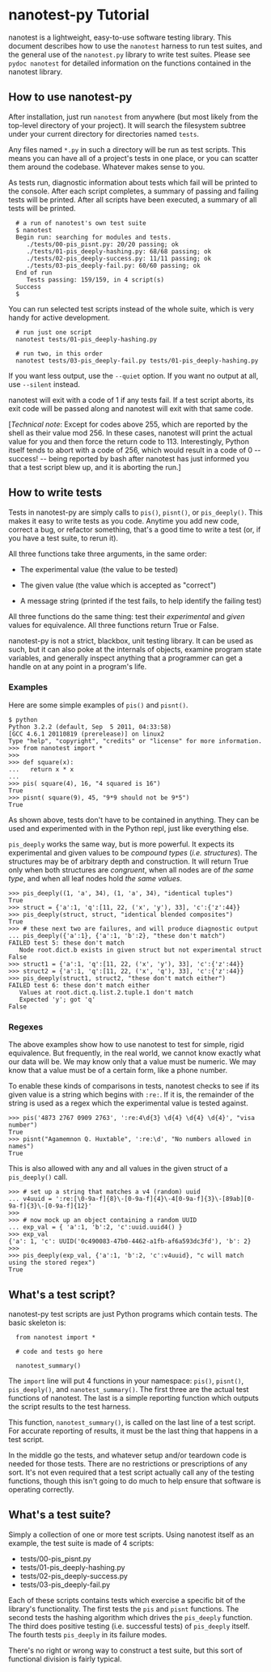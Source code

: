nanotest-py Tutorial
====================

nanotest is a lightweight, easy-to-use software testing library. This
document describes how to use the `nanotest` harness to run test
suites, and the general use of the `nanotest.py` library to write test
suites. Please see `pydoc nanotest` for detailed information on the
functions contained in the nanotest library.


How to use nanotest-py
----------------------

After installation, just run `nanotest` from anywhere (but most likely
from the top-level directory of your project). It will search the
filesystem subtree under your current directory for directories named
`tests`.

Any files named `*.py` in such a directory will be run as test
scripts. This means you can have all of a project's tests in one
place, or you can scatter them around the codebase. Whatever makes
sense to you.

As tests run, diagnostic information about tests which fail will be
printed to the console. After each script completes, a summary of
passing and failing tests will be printed. After all scripts have been
executed, a summary of all tests will be printed.

```
  # a run of nanotest's own test suite
  $ nanotest
  Begin run: searching for modules and tests.
     ./tests/00-pis_pisnt.py: 20/20 passing; ok
     ./tests/01-pis_deeply-hashing.py: 68/68 passing; ok
     ./tests/02-pis_deeply-success.py: 11/11 passing; ok
     ./tests/03-pis_deeply-fail.py: 60/60 passing; ok
  End of run
     Tests passing: 159/159, in 4 script(s)
  Success
  $
```

You can run selected test scripts instead of the whole suite, which is
very handy for active development.

```
  # run just one script
  nanotest tests/01-pis_deeply-hashing.py

  # run two, in this order
  nanotest tests/03-pis_deeply-fail.py tests/01-pis_deeply-hashing.py
```

If you want less output, use the `--quiet` option. If you want no
output at all, use `--silent` instead.

nanotest will exit with a code of 1 if any tests fail. If a test
script aborts, its exit code will be passed along and nanotest will
exit with that same code.

[*Technical note*: Except for codes above 255, which are reported by
the shell as their value mod 256. In these cases, nanotest will print
the actual value for you and then force the return code to
113. Interestingly, Python itself tends to abort with a code of 256,
which would result in a code of 0 -- success! -- being reported by
bash after nanotest has just informed you that a test script blew up,
and it is aborting the run.]


How to write tests
------------------

Tests in nanotest-py are simply calls to `pis()`, `pisnt()`, or
`pis_deeply()`. This makes it easy to write tests as you code. Anytime
you add new code, correct a bug, or refactor something, that's a good
time to write a test (or, if you have a test suite, to rerun it).

All three functions take three arguments, in the same order:

* The experimental value (the value to be tested)

* The given value (the value which is accepted as "correct")

* A message string (printed if the test fails, to help identify the
  failing test)

All three functions do the same thing: test their *experimental* and
*given* values for equivalence. All three functions return True or
False.

nanotest-py is not a strict, blackbox, unit testing library. It can be
used as such, but it can also poke at the internals of objects,
examine program state variables, and generally inspect anything that a
programmer can get a handle on at any point in a program's life.

### Examples

Here are some simple examples of `pis()` and `pisnt()`.

```
$ python
Python 3.2.2 (default, Sep  5 2011, 04:33:58)
[GCC 4.6.1 20110819 (prerelease)] on linux2
Type "help", "copyright", "credits" or "license" for more information.
>>> from nanotest import *
>>>
>>> def square(x):
...   return x * x
...
>>> pis( square(4), 16, "4 squared is 16")
True
>>> pisnt( square(9), 45, "9*9 should not be 9*5")
True
```

As shown above, tests don't have to be contained in anything. They can
be used and experimented with in the Python repl, just like everything
else.

`pis_deeply` works the same way, but is more powerful. It expects its
experimental and given values to be *compound types*
(*i.e. structures*). The structures may be of arbitrary depth and
construction. It will return True only when both structures are
*congruent*, when all nodes are of *the same type*, and when all leaf
nodes hold *the same values*.

```
>>> pis_deeply((1, 'a', 34), (1, 'a', 34), "identical tuples")
True
>>> struct = {'a':1, 'q':[11, 22, ('x', 'y'), 33], 'c':{'z':44}}
>>> pis_deeply(struct, struct, "identical blended composites")
True
>>> # these next two are failures, and will produce diagnostic output
... pis_deeply({'a':1}, {'a':1, 'b':2}, "these don't match")
FAILED test 5: these don't match
   Node root.dict.b exists in given struct but not experimental struct
False
>>> struct1 = {'a':1, 'q':[11, 22, ('x', 'y'), 33], 'c':{'z':44}}
>>> struct2 = {'a':1, 'q':[11, 22, ('x', 'q'), 33], 'c':{'z':44}}
>>> pis_deeply(struct1, struct2, "these don't match either")
FAILED test 6: these don't match either
   Values at root.dict.q.list.2.tuple.1 don't match
   Expected 'y'; got 'q'
False
```
### Regexes

The above examples show how to use nanotest to test for simple, rigid
equivalence. But frequently, in the real world, we cannot know exactly
what our data will be. We may know only that a value must be
numeric. We may know that a value must be of a certain form, like a
phone number.

To enable these kinds of comparisons in tests, nanotest checks to see
if its given value is a string which begins with `:re:`. If it is, the
remainder of the string is used as a regex which the experimental
value is tested against.

```
>>> pis('4873 2767 0909 2763', ':re:4\d{3} \d{4} \d{4} \d{4}', "visa number")
True
>>> pisnt("Agamemnon Q. Huxtable", ':re:\d', "No numbers allowed in names")
True
```

This is also allowed with any and all values in the given struct of a
`pis_deeply()` call.

```
>>> # set up a string that matches a v4 (random) uuid
... v4uuid = ':re:[\0-9a-f]{8}\-[0-9a-f]{4}\-4[0-9a-f]{3}\-[89ab][0-9a-f]{3}\-[0-9a-f]{12}'
>>>
>>> # now mock up an object containing a random UUID
... exp_val = { 'a':1, 'b':2, 'c':uuid.uuid4() }
>>> exp_val
{'a': 1, 'c': UUID('0c490083-47b0-4462-a1fb-af6a593dc3fd'), 'b': 2}
>>>
>>> pis_deeply(exp_val, {'a':1, 'b':2, 'c':v4uuid}, "c will match using the stored regex")
True
```


What's a test script?
---------------------

nanotest-py test scripts are just Python programs which contain
tests. The basic skeleton is:

```
  from nanotest import *

  # code and tests go here

  nanotest_summary()
```

The `import` line will put 4 functions in your namespace: `pis()`,
`pisnt()`, `pis_deeply()`, and `nanotest_summary()`. The first three
are the actual test functions of nanotest. The last is a simple
reporting function which outputs the script results to the test
harness.

This function, `nanotest_summary()`, is called on the last line of a
test script. For accurate reporting of results, it must be the last
thing that happens in a test script.

In the middle go the tests, and whatever setup and/or teardown code is
needed for those tests. There are no restrictions or prescriptions of
any sort. It's not even required that a test script actually call any
of the testing functions, though this isn't going to do much to help
ensure that software is operating correctly.


What's a test suite?
--------------------

Simply a collection of one or more test scripts. Using nanotest itself
as an example, the test suite is made of 4 scripts:

* tests/00-pis_pisnt.py
* tests/01-pis_deeply-hashing.py
* tests/02-pis_deeply-success.py
* tests/03-pis_deeply-fail.py

Each of these scripts contains tests which exercise a specific bit of
the library's functionality. The first tests the `pis` and `pisnt`
functions. The second tests the hashing algorithm which drives the
`pis_deeply` function. The third does positive testing
(i.e. successful tests) of `pis_deeply` itself. The fourth tests
`pis_deeply` in its failure modes.

There's no right or wrong way to construct a test suite, but this sort
of functional division is fairly typical.
